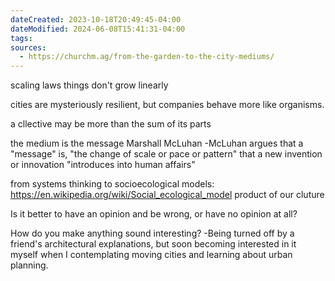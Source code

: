 ```yaml
---
dateCreated: 2023-10-18T20:49:45-04:00
dateModified: 2024-06-08T15:41:31-04:00
tags: 
sources:
  - https://churchm.ag/from-the-garden-to-the-city-mediums/
---
```

scaling laws
things don't grow linearly

cities are mysteriously resilient, but companies behave more like organisms.

a cllective may be more than the sum of its parts

the medium is the message Marshall McLuhan
-McLuhan argues that a "message" is, "the change of scale or pace or pattern" that a new invention or innovation "introduces into human affairs"

from systems thinking to socioecological models:
	https://en.wikipedia.org/wiki/Social_ecological_model
product of our cluture


Is it better to have an opinion and be wrong, or have no opinion at all?

How do you make anything sound interesting?
	-Being turned off by a friend's architectural explanations, but soon becoming interested in it myself when I contemplating moving cities and learning about urban planning.